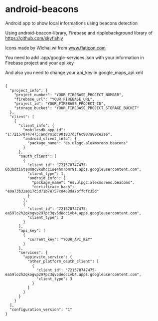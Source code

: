# android-beacons
Android app to show local informations using beacons detection

Using android-beacon-library, Firebase and ripplebackground library of https://github.com/skyfishjy

Icons made by Wichai.wi from www.flaticon.com

You need to add .app/google-services.json with your information in Firebase project and your api key

And also you need to change your api_key in google_maps_api.xml

```

{
  "project_info": {
    "project_number": "YOUR_FIREBASE_PROJECT_NUMBER",
    "firebase_url": "YOUR_FIREBASE_URL",
    "project_id": "YOUR_FIREBASE_PROJECT_ID",
    "storage_bucket": "YOUR_FIREBASE_PROJECT_STORAGE_BUCKET"
  },
  "client": [
    {
      "client_info": {
        "mobilesdk_app_id": "1:721570747475:android:901837d3f6c907a09ce2a6",
        "android_client_info": {
          "package_name": "es.ulpgc.alexmoreno.beacons"
        }
      },
      "oauth_client": [
        {
          "client_id": "721570747475-6b3bdti6ts0m0cvkuhccioe4hmromr9t.apps.googleusercontent.com",
          "client_type": 1,
          "android_info": {
            "package_name": "es.ulpgc.alexmoreno.beacons",
            "certificate_hash": "e0a73b32a017c5d71b7e757c0468da7bffcfc35d"
          }
        },
        {
          "client_id": "721570747475-ea59lo2h2qkogvp297pc3qv5deocivb4.apps.googleusercontent.com",
          "client_type": 3
        }
      ],
      "api_key": [
        {
          "current_key": "YOUR_API_KEY"
        }
      ],
      "services": {
        "appinvite_service": {
          "other_platform_oauth_client": [
            {
              "client_id": "721570747475-ea59lo2h2qkogvp297pc3qv5deocivb4.apps.googleusercontent.com",
              "client_type": 3
            }
          ]
        }
      }
    }
  ],
  "configuration_version": "1"
}
      
